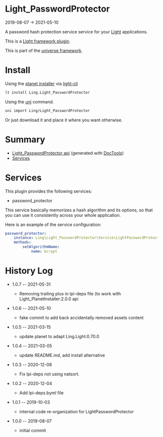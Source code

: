 Light_PasswordProtector
===========
2019-08-07 -> 2021-05-10



A password hash protection service service for your [Light](https://github.com/lingtalfi/Light) applications.

This is a [Light framework plugin](https://github.com/lingtalfi/Light/blob/master/doc/pages/plugin.md).


This is part of the [universe framework](https://github.com/karayabin/universe-snapshot).


Install
==========
Using the [planet installer](https://github.com/lingtalfi/Light_PlanetInstaller) via [light-cli](https://github.com/lingtalfi/Light_Cli)
```bash
lt install Ling.Light_PasswordProtector
```

Using the [uni](https://github.com/lingtalfi/universe-naive-importer) command.
```bash
uni import Ling/Light_PasswordProtector
```

Or just download it and place it where you want otherwise.






Summary
===========
- [Light_PasswordProtector api](https://github.com/lingtalfi/Light_PasswordProtector/blob/master/doc/api/Ling/Light_PasswordProtector.md) (generated with [DocTools](https://github.com/lingtalfi/DocTools))
- [Services](#services)





Services
=========


This plugin provides the following services:

- password_protector


This service basically memorizes a hash algorithm and its options, so that you can use it consistently across your whole application.


Here is an example of the service configuration:

```yaml
password_protector:
    instance: Ling\Light_PasswordProtector\Service\LightPasswordProtector
    methods:
        setAlgorithmName:
            name: bcrypt

```


History Log
=============

- 1.0.7 -- 2021-05-31

    - Removing trailing plus in lpi-deps file (to work with Light_PlanetInstaller:2.0.0 api

- 1.0.6 -- 2021-05-10

    - fake commit to add back accidentally removed assets content
  
- 1.0.5 -- 2021-03-15

    - update planet to adapt Ling.Light:0.70.0

- 1.0.4 -- 2021-03-05

    - update README.md, add install alternative

- 1.0.3 -- 2020-12-08

    - Fix lpi-deps not using natsort.

- 1.0.2 -- 2020-12-04

    - Add lpi-deps.byml file

- 1.0.1 -- 2019-10-03

    - internal code re-organization for LightPasswordProtector

- 1.0.0 -- 2019-08-07

    - initial commit